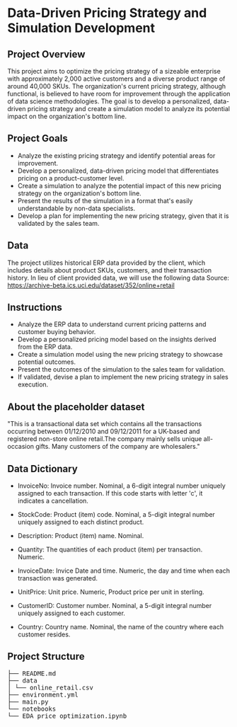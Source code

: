 # Data-Driven Pricing Strategy and Simulation Development

## Project Overview

This project aims to optimize the pricing strategy of a sizeable enterprise with approximately 2,000 active customers and a diverse product range of around 40,000 SKUs. The organization's current pricing strategy, although functional, is believed to have room for improvement through the application of data science methodologies. The goal is to develop a personalized, data-driven pricing strategy and create a simulation model to analyze its potential impact on the organization's bottom line.

## Project Goals

- Analyze the existing pricing strategy and identify potential areas for improvement.
- Develop a personalized, data-driven pricing model that differentiates pricing on a product-customer level.
- Create a simulation to analyze the potential impact of this new pricing strategy on the organization's bottom line.
- Present the results of the simulation in a format that's easily understandable by non-data specialists.
- Develop a plan for implementing the new pricing strategy, given that it is validated by the sales team.

## Data

The project utilizes historical ERP data provided by the client, which includes details about product SKUs, customers, and their transaction history. In lieu of client provided data, we will use the following data Source:
https://archive-beta.ics.uci.edu/dataset/352/online+retail

## Instructions

- Analyze the ERP data to understand current pricing patterns and customer buying behavior.
- Develop a personalized pricing model based on the insights derived from the ERP data.
- Create a simulation model using the new pricing strategy to showcase potential outcomes.
- Present the outcomes of the simulation to the sales team for validation.
- If validated, devise a plan to implement the new pricing strategy in sales execution.

## About the placeholder dataset

"This is a transactional data set which contains all the transactions occurring between 01/12/2010 and 09/12/2011 for a UK-based and registered non-store online retail.The company mainly sells unique all-occasion gifts. Many customers of the company are wholesalers."

## Data Dictionary

- InvoiceNo: Invoice number. Nominal, a 6-digit integral number uniquely assigned to each transaction. If this code starts with letter 'c', it indicates a cancellation.

- StockCode: Product (item) code. Nominal, a 5-digit integral number uniquely assigned to each distinct product.

- Description: Product (item) name. Nominal.

- Quantity: The quantities of each product (item) per transaction. Numeric.

- InvoiceDate: Invice Date and time. Numeric, the day and time when each transaction was generated.

- UnitPrice: Unit price. Numeric, Product price per unit in sterling.

- CustomerID: Customer number. Nominal, a 5-digit integral number uniquely assigned to each customer.

- Country: Country name. Nominal, the name of the country where each customer resides.

## Project Structure

<pre>
├── README.md
├── data
│ └── online_retail.csv
├── environment.yml
├── main.py
└── notebooks
└── EDA_price_optimization.ipynb
</pre>
